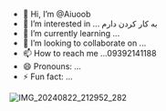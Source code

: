 - 👋 Hi, I’m @Aiuoob
- 👀 I’m interested in ... به کار کردن دارم
- 🌱 I’m currently learning ...
- 💞️ I’m looking to collaborate on ...
- 📫 How to reach me ...09392141188
- 😄 Pronouns: ...
- ⚡ Fun fact: ...

<!---
Aiuoob/Aiuoob is a ✨ special ✨ repository because its `README.md` (this file) appears on your GitHub profile.
You can click the Preview link to take a look at your changes.
--->
![IMG_20240822_212952_282](https://github.com/user-attachments/assets/b8b1cef8-4401-47a7-819e-4bf4d7cda722)
